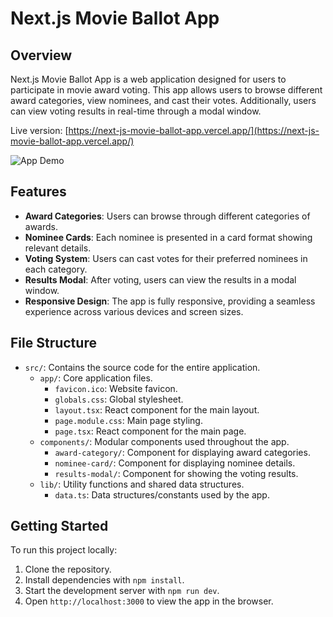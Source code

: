 # Next.js Movie Ballot App

## Overview

Next.js Movie Ballot App is a web application designed for users to participate in movie award voting. This app allows users to browse different award categories, view nominees, and cast their votes. Additionally, users can view voting results in real-time through a modal window.

Live version: [https://next-js-movie-ballot-app.vercel.app/](https://next-js-movie-ballot-app.vercel.app/)

![App Demo](demo/demo.gif)

## Features

- **Award Categories**: Users can browse through different categories of awards.
- **Nominee Cards**: Each nominee is presented in a card format showing relevant details.
- **Voting System**: Users can cast votes for their preferred nominees in each category.
- **Results Modal**: After voting, users can view the results in a modal window.
- **Responsive Design**: The app is fully responsive, providing a seamless experience across various devices and screen sizes.

## File Structure

- `src/`: Contains the source code for the entire application.
  - `app/`: Core application files.
    - `favicon.ico`: Website favicon.
    - `globals.css`: Global stylesheet.
    - `layout.tsx`: React component for the main layout.
    - `page.module.css`: Main page styling.
    - `page.tsx`: React component for the main page.
  - `components/`: Modular components used throughout the app.
    - `award-category/`: Component for displaying award categories.
    - `nominee-card/`: Component for displaying nominee details.
    - `results-modal/`: Component for showing the voting results.
  - `lib/`: Utility functions and shared data structures.
    - `data.ts`: Data structures/constants used by the app.

## Getting Started

To run this project locally:

1. Clone the repository.
2. Install dependencies with `npm install`.
3. Start the development server with `npm run dev`.
4. Open `http://localhost:3000` to view the app in the browser.
